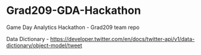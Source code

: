 # Grad209-GDA-Hackathon
Game Day Analytics Hackathon - Grad209 team repo

Data Dictionary - https://developer.twitter.com/en/docs/twitter-api/v1/data-dictionary/object-model/tweet


